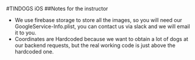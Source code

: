 #TINDOGS iOS
##Notes for the instructor

- We use firebase storage to store all the images, so you will need our GoogleService-Info.plist, you can contact us via slack and we will email it to you.
- Coordinates are Hardcoded because we want to obtain a lot of dogs at our backend requests, but the real working code is just above the hardcoded one.